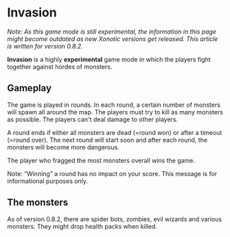 Invasion
========

*Note: As this game mode is still experimental, the information in this page might become outdated as new Xonotic versions get released. This article is written for version 0.8.2.*

**Invasion** is a highly **experimental** game mode in which the players fight together against hordes of monsters.

Gameplay
--------
The game is played in rounds. In each round, a certain number of monsters will spawn all around the map. The players must try to kill as many monsters as possible. The players can't deal damage to other players.

A round ends if either all monsters are dead (=round won) or after a timeout (=round over). The next round will start soon and after each round, the monsters will become more dangerous.

The player who fragged the most monsters overall wins the game.

Note: “Winning” a round has no impact on your score. This message is for informational purposes only.

The monsters
------------
As of version 0.8.2, there are spider bots, zombies, evil wizards and various monsters. They might drop health packs when killed.